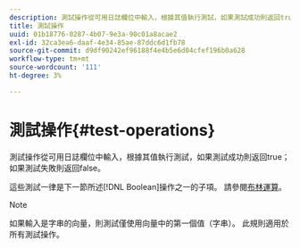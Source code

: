 ```yaml
---
description: 測試操作從可用日誌欄位中輸入，根據其值執行測試，如果測試成功則返回true；如果測試失敗則返回false。
title: 測試操作
uuid: 01b18776-0287-4b07-9e3a-90c01a8acae2
exl-id: 32ca3ea6-daaf-4e34-85ae-87ddc6d1fb78
source-git-commit: d9df90242ef96188f4e4b5e6d04cfef196b0a628
workflow-type: tm+mt
source-wordcount: '111'
ht-degree: 3%

---
```


# 測試操作{#test-operations}

測試操作從可用日誌欄位中輸入，根據其值執行測試，如果測試成功則返回true；如果測試失敗則返回false。

這些測試一律是下一節所述[!DNL Boolean]操作之一的子項。 請參閱[布林運算](../../../../home/c-dataset-const-proc/c-conditions/c-test-ops/c-boolean-ops.md#concept-9bee5fb907bb4e37871096aaf48b1baf)。

>[!NOTE]
>
>如果輸入是字串的向量，則測試僅使用向量中的第一個值（字串）。 此規則適用於所有測試操作。
